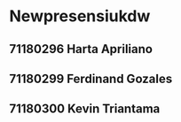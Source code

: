 # Newpresensiukdw

## 71180296 Harta Apriliano
## 71180299 Ferdinand Gozales
## 71180300 Kevin Triantama
